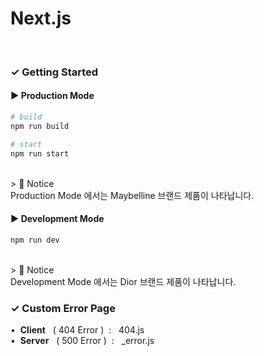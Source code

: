 # Next.js

<br/>

### ✓ Getting Started
#### ▶ Production Mode
```bash
# build
npm run build

# start
npm run start
```
<br/>
> 🔔 Notice <br/>
Production Mode 에서는 Maybelline 브랜드 제품이 나타납니다.

#### ▶ Development Mode
```bash
npm run dev
```
<br/>
> 🔔 Notice <br/>
Development Mode 에서는 Dior 브랜드 제품이 나타납니다.

<br/>

### ✓ Custom Error Page
•&nbsp; **Client** &nbsp; ( 404 Error ) &nbsp;: &nbsp;&nbsp;404.js <br/>
•&nbsp; **Server** &nbsp; ( 500 Error ) &nbsp;: &nbsp;&nbsp;_error.js